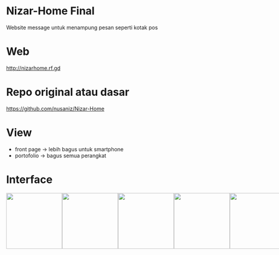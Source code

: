 # Nizar-Home Final
Website message untuk menampung pesan seperti kotak pos

# Web
http://nizarhome.rf.gd

# Repo original atau dasar
https://github.com/nusaniz/Nizar-Home

# View
* front page -> lebih bagus untuk smartphone
* portofolio -> bagus semua perangkat

# Interface
<div style="display: flex;"> 
  <img src="https://drive.google.com/uc?export=view&id=1QxYdZKs2y91X9moLRI1ANvfvRRHTeFT6" width="150">
  <img src="https://drive.google.com/uc?export=view&id=126sqLnFUgOIoGutLX4HwqZt48DaM8r0y" width="150">
  <img src="https://drive.google.com/uc?export=view&id=1ko1J9u8aUrsDWtFb2eyaC_3_pslAo-eq" width="150">
  <img src="https://drive.google.com/uc?export=view&id=1q-02siEnWw3oeerpGy7RGrb4oJeePzsH" width="150">
  <img src="https://drive.google.com/uc?export=view&id=1QVvg1CVW2dI91266p7FQqjG7c6GMGwX6" width="150">
</div>
